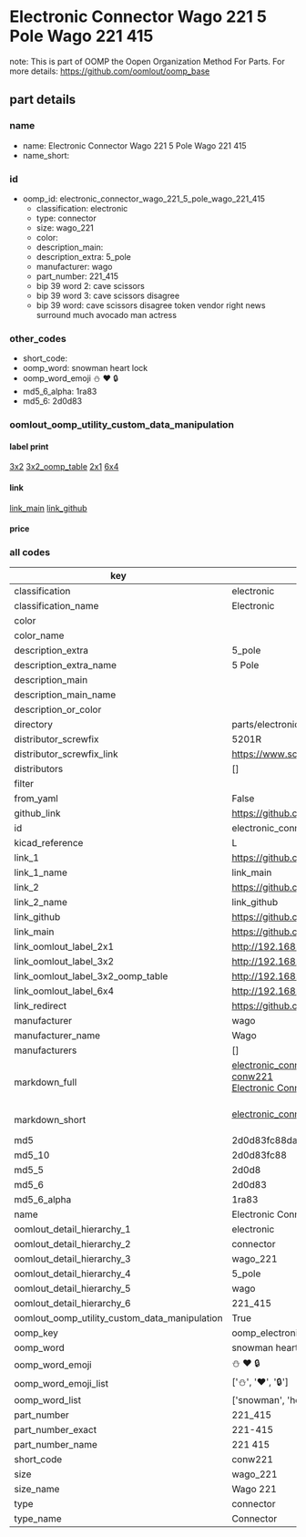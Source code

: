 # Electronic Connector Wago 221 5 Pole Wago 221 415  

note: This is part of OOMP the Oopen Organization Method For Parts. For more details: https://github.com/oomlout/oomp_base

##  part details
  







### name
* name: Electronic Connector Wago 221 5 Pole Wago 221 415
* name_short: 
### id
* oomp_id: electronic_connector_wago_221_5_pole_wago_221_415
  * classification: electronic
  * type: connector
  * size: wago_221
  * color: 
  * description_main: 
  * description_extra: 5_pole
  * manufacturer: wago
  * part_number: 221_415
  * bip 39 word 2: cave scissors
  * bip 39 word 3: cave scissors disagree
  * bip 39 word: cave scissors disagree token vendor right news surround much avocado man actress

### other_codes
* short_code: 
* oomp_word: snowman heart lock
* oomp_word_emoji :snowman: :heart: :lock:
* md5_6_alpha: 1ra83
* md5_6: 2d0d83






### oomlout_oomp_utility_custom_data_manipulation
#### label print
[3x2](http://192.168.1.245:1112/?label=oomp%201ra83)
[3x2_oomp_table](http://192.168.1.108:1112/?label=oomp%201ra83)
[2x1](http://192.168.1.242:1112/?label=oomp%201ra83)
[6x4](http://192.168.1.55:1112/?label=oomp%201ra83)    

#### link

[link_main](https://github.com/oomlout/oomlout_oomp_version_1_messy/tree/main/parts/electronic_connector_wago_221_5_pole_wago_221_415) [link_github](https://github.com/oomlout/oomlout_oomp_version_1_messy/tree/main/parts/electronic_connector_wago_221_5_pole_wago_221_415)                             

#### price







### all codes 
| key | value |  
| --- | --- |  
| classification | electronic |  
| classification_name | Electronic |  
| color |  |  
| color_name |  |  
| description_extra | 5_pole |  
| description_extra_name | 5 Pole |  
| description_main |  |  
| description_main_name |  |  
| description_or_color |   |  
| directory | parts/electronic_connector_wago_221_5_pole_wago_221_415 |  
| distributor_screwfix | 5201R |  
| distributor_screwfix_link | https://www.screwfix.com/p/5201r |  
| distributors | [] |  
| filter |  |  
| from_yaml | False |  
| github_link | https://github.com/oomlout/oomlout_oomp_part_src/tree/main/parts/electronic_connector_wago_221_5_pole_wago_221_415 |  
| id | electronic_connector_wago_221_5_pole_wago_221_415 |  
| kicad_reference | L |  
| link_1 | https://github.com/oomlout/oomlout_oomp_version_1_messy/tree/main/parts/electronic_connector_wago_221_5_pole_wago_221_415 |  
| link_1_name | link_main |  
| link_2 | https://github.com/oomlout/oomlout_oomp_version_1_messy/tree/main/parts/electronic_connector_wago_221_5_pole_wago_221_415 |  
| link_2_name | link_github |  
| link_github | https://github.com/oomlout/oomlout_oomp_version_1_messy/tree/main/parts/electronic_connector_wago_221_5_pole_wago_221_415 |  
| link_main | https://github.com/oomlout/oomlout_oomp_version_1_messy/tree/main/parts/electronic_connector_wago_221_5_pole_wago_221_415 |  
| link_oomlout_label_2x1 | http://192.168.1.242:1112/?label=oomp%201ra83 |  
| link_oomlout_label_3x2 | http://192.168.1.245:1112/?label=oomp%201ra83 |  
| link_oomlout_label_3x2_oomp_table | http://192.168.1.108:1112/?label=oomp%201ra83 |  
| link_oomlout_label_6x4 | http://192.168.1.55:1112/?label=oomp%201ra83 |  
| link_redirect | https://github.com/oomlout/oomlout_oomp_version_1_messy/tree/main/parts/electronic_connector_wago_221_5_pole_wago_221_415 |  
| manufacturer | wago |  
| manufacturer_name | Wago |  
| manufacturers | [] |  
| markdown_full | [electronic_connector_wago_221_5_pole_wago_221_415](none)<br>[conw221](none)<br>[Electronic Connector Wago 221 5 Pole Wago 221 415](none)<br><br> |  
| markdown_short | [electronic_connector_wago_221_5_pole_wago_221_415](none)<br><br> |  
| md5 | 2d0d83fc88da92a6e7791e3e7db04126 |  
| md5_10 | 2d0d83fc88 |  
| md5_5 | 2d0d8 |  
| md5_6 | 2d0d83 |  
| md5_6_alpha | 1ra83 |  
| name | Electronic Connector Wago 221 5 Pole Wago 221 415 |  
| oomlout_detail_hierarchy_1 | electronic |  
| oomlout_detail_hierarchy_2 | connector |  
| oomlout_detail_hierarchy_3 | wago_221 |  
| oomlout_detail_hierarchy_4 | 5_pole |  
| oomlout_detail_hierarchy_5 | wago |  
| oomlout_detail_hierarchy_6 | 221_415 |  
| oomlout_oomp_utility_custom_data_manipulation | True |  
| oomp_key | oomp_electronic_connector_wago_221_5_pole_wago_221_415 |  
| oomp_word | snowman heart lock |  
| oomp_word_emoji | :snowman: :heart: :lock: |  
| oomp_word_emoji_list | [':snowman:', ':heart:', ':lock:'] |  
| oomp_word_list | ['snowman', 'heart', 'lock'] |  
| part_number | 221_415 |  
| part_number_exact | 221-415 |  
| part_number_name | 221 415 |  
| short_code | conw221 |  
| size | wago_221 |  
| size_name | Wago 221 |  
| type | connector |  
| type_name | Connector |  
